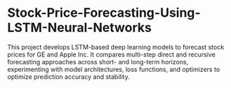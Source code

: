# Stock-Price-Forecasting-Using-LSTM-Neural-Networks
This project develops LSTM-based deep learning models to forecast stock prices for GE and Apple Inc. It compares multi-step direct and recursive forecasting approaches across short- and long-term horizons, experimenting with model architectures, loss functions, and optimizers to optimize prediction accuracy and stability.
